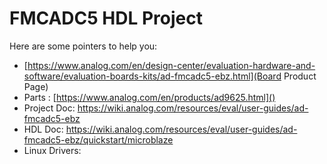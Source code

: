 # FMCADC5 HDL Project

Here are some pointers to help you:
  * [https://www.analog.com/en/design-center/evaluation-hardware-and-software/evaluation-boards-kits/ad-fmcadc5-ebz.html](Board Product Page)
  * Parts : [https://www.analog.com/en/products/ad9625.html]()
  * Project Doc: https://wiki.analog.com/resources/eval/user-guides/ad-fmcadc5-ebz
  * HDL Doc: https://wiki.analog.com/resources/eval/user-guides/ad-fmcadc5-ebz/quickstart/microblaze
  * Linux Drivers:
